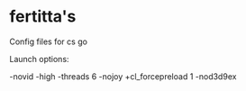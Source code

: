 # fertitta's 
Config files for cs go


Launch options:

-novid -high -threads 6 -nojoy +cl_forcepreload 1 -nod3d9ex